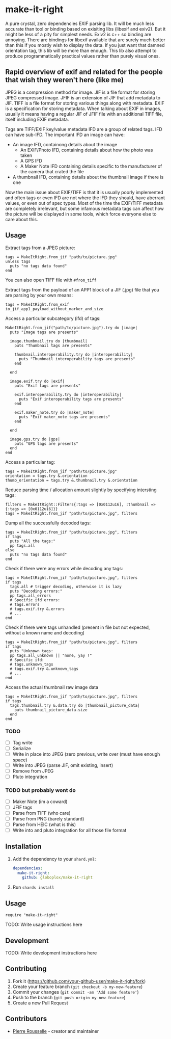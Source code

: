 # make-it-right

A pure crystal, zero dependencies EXIF parsing lib.
It will be much less accurate than tool or binding based on exisiting libs (libexif and exiv2).
But it might be less of a pity for simplest needs. Exiv2 is c++ so binding are annoying. There are bindings for libexif available that are surely much better than this if you mostly wish to display the data.
If you just want that damned orientation tag, this lib will be more than enough.
This lib also attempt to produce programmatically practical values rather than purely visual ones.

## Rapid overview of exif and related for the people that wish they weren't here (like me)

JPEG is a compression method for image.
JIF is a file format for storing JPEG compressed image.
JFIF is an extension of JIF that add metadata to JIF.
TIFF is a file format for storing various things along with metadata.
EXIF is a specification for storing metadata.
When talking about EXIF in images, usually it means having a regular JIF of JFIF file with an additional TIFF file, itself including EXIF metadata.

Tags are TIFF/EXIF key/value metadata
IFD are a group of related tags. IFD can have sub-IFD.
The important IFD an image can have:

- An image IFD, containong details about the image
  - An EXIF/Photo IFD, containing details about how the photo was taken
  - A GPS IFD
  - A Maker Note IFD containing details specific to the manufacturer of the camera that crated the file
- A thumbnail IFD, containing details about the thumbnail image if there is one

Now the main issue about EXIF/TIFF is that it is usually poorly implemented and often tags or even IFD are not where the IFD they should, have aberrant values, or even out of spec types.
Most of the time the EXIF/TIFF metadata are completely irrelevant, but some infamous metadata tags can affect how the picture will be displayed in some tools, which force everyone else to care about this.

## Usage

Extract tags from a JPEG picture:

```cr
tags = MakeItRight.from_jif "path/to/picture.jpg"
unless tags
  puts "no tags data found"
end
```

You can also open TIFF file with `#from_tiff`

Extract tags from the payload of an APP1 block of a JIF (.jpg) file that you are parsing by your own means:

```cr
tags = MakeItRight.from_exif io_jif_app1_payload_without_marker_and_size
```

Access a particular subcategory (ifd) of tags:

```cr
MakeItRight.from_jif("path/to/picture.jpg").try do |image|
  puts "Image tags are presents"

  image.thumbnail.try do |thumbnail|
    puts "Thumbnail tags are presents"

    thumbnail.interoperability.try do |interoperability|
      puts "Thumbnail interoperability tags are presents"
    end

  end

  image.exif.try do |exif|
    puts "Exif tags are presents"

    exif.interoperability.try do |interoperability|
      puts "Exif interoperability tags are presents"
    end

    exif.maker_note.try do |maker_note|
      puts "Exif maker_note tags are presents"
    end

  end

  image.gps.try do |gps|
    puts "GPS tags are presents"
  end
end
```

Access a particular tag:

```cr
tags = MakeItRight.from_jif "path/to/picture.jpg"
orientation = tags.try &.orientation
thumb_orientation = tags.try &.thumbnail.try &.orientation
```

Reduce parsing time / allocation amount slightly by specifying intersting tags:

```cr
filters = MakeItRight::Filters{:tags => [0x0112u16], :thumbnail => {:tags => [0x0112u16]}}
tags = MakeItRight.from_jif "path/to/picture.jpg", filters
```

Dump all the successfully decoded tags:

```cr
tags = MakeItRight.from_jif "path/to/picture.jpg", filters
if tags
  puts "All the tags:"
  pp tags.all
else
  puts "no tags data found"
end
```

Check if there were any errors while decoding any tags:

```cr
tags = MakeItRight.from_jif "path/to/picture.jpg", filters
if tags
  tags.all # trigger decoding, otherwise it is lazy
  puts "Decoding errors:"
  pp tags.all_errors
  # Specific ifd errors:
  # tags.errors
  # tags.exif.try &.errors
  # ...
end
```

Check if there were tags unhandled (present in file but not expected, without a known name and decoding)

```cr
tags = MakeItRight.from_jif "path/to/picture.jpg", filters
if tags
  puts "Unknown tags:
  pp tags.all_unknown || "none, yay !"
  # Specific ifd:
  # tags.unknown_tags
  # tags.exif.try &.unknown_tags
  # ...
end
```

Access the actual thumbnail raw image data

```cr
tags = MakeItRight.from_jif "path/to/picture.jpg", filters
if tags
  tags.thumbnail.try &.data.try do |thumbnail_picture_data|
    puts thumbnail_picture_data.size
  end
end
```

### TODO

- [ ] Tag write
- [ ] Serialize
- [ ] Write in place into JPEG (zero previous, write over (must have enough space)
- [ ] Write into JPEG (parse JIF, omit existing, insert)
- [ ] Remove from JPEG
- [ ] Pluto integration

### TODO but probably wont do

- [ ] Maker Note (im a coward)
- [ ] JFIF tags
- [ ] Parse from TIFF (who care)
- [ ] Parse from PNG (barely standard)
- [ ] Parse from HEIC (what is this)
- [ ] Write into and pluto integration for all those file format

## Installation

1. Add the dependency to your `shard.yml`:

   ```yaml
   dependencies:
     make-it-right:
       github: globoplox/make-it-right
   ```

2. Run `shards install`

## Usage

```crystal
require "make-it-right"
```

TODO: Write usage instructions here

## Development

TODO: Write development instructions here

## Contributing

1. Fork it (<https://github.com/your-github-user/make-it-right/fork>)
2. Create your feature branch (`git checkout -b my-new-feature`)
3. Commit your changes (`git commit -am 'Add some feature'`)
4. Push to the branch (`git push origin my-new-feature`)
5. Create a new Pull Request

## Contributors

- [Pierre Rousselle](https://github.com/your-github-user) - creator and maintainer
